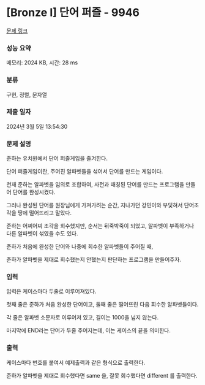 # [Bronze I] 단어 퍼즐 - 9946 

[문제 링크](https://www.acmicpc.net/problem/9946) 

### 성능 요약

메모리: 2024 KB, 시간: 28 ms

### 분류

구현, 정렬, 문자열

### 제출 일자

2024년 3월 5일 13:54:30

### 문제 설명

<p>준하는 유치원에서 단어 퍼즐게임을 즐겨한다.</p>

<p>단어 퍼즐게임이란, 주어진 알파벳들을 섞어서 단어를 만드는 게임이다.</p>

<p>천재 준하는 알파벳을 임의로 조합하여, 사전과 매칭된 단어를 만드는 프로그램을 만들어 단어를 완성시켰다.</p>

<p>그러나 완성된 단어를 원장님에게 가져가려는 순간, 지나가던 강민이와 부딫혀서 단어조각을 땅에 떨어뜨리고 말았다.</p>

<p>준하는 어찌어찌 조각을 회수했지만, 순서는 뒤죽박죽이 되었고, 알파벳이 부족하거나 다른 알파벳이 섞였을 수도 있다.</p>

<p>준하가 처음에 완성한 단어와 나중에 회수한 알파벳들이 주어질 때,</p>

<p>준하가 알파벳을 제대로 회수했는지 안했는지 판단하는 프로그램을 만들어주자.</p>

### 입력 

 <p>입력은 케이스마다 두줄로 이루어져있다.</p>

<p>첫째 줄은 준하가 처음 완성한 단어이고, 둘째 줄은 떨어뜨린 다음 회수한 알파벳들이다. </p>

<p>각 줄은 알파벳 소문자로 이루어져 있고, 길이는 1000을 넘지 않는다.</p>

<p>마지막에 END라는 단어가 두줄 주어지는데, 이는 케이스의 끝을 의미한다.</p>

### 출력 

 <p>케이스마다 번호를 붙여서 예제출력과 같은 형식으로 출력한다.</p>

<p>준하가 알파벳을 제대로 회수했다면 same 을, 잘못 회수했다면 different 를 출력한다.</p>

